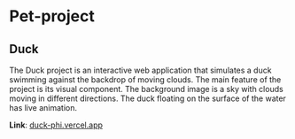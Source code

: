 # Pet-project


<h2>Duck</h2>
<p>
    The Duck project is an interactive web application that simulates a duck swimming against the backdrop of moving clouds.
    The main feature of the project is its visual component. The background image is a sky with clouds moving in different directions. The duck floating on the surface of the water has live animation.
</p>

<b>Link</b>: <a href="duck-phi.vercel.app">duck-phi.vercel.app</a>
